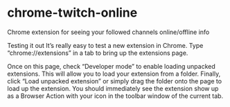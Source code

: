 # chrome-twitch-online
Chrome extension for seeing your followed channels online/offline info

Testing it out
It’s really easy to test a new extension in Chrome. Type “chrome://extensions” in a tab to bring up the extensions page.

Once on this page, check “Developer mode” to enable loading unpacked extensions. This will allow you to load your extension from a folder. Finally, click “Load unpacked extension” or simply drag the folder onto the page to load up the extension. You should immediately see the extension show up as a Browser Action with your icon in the toolbar window of the current tab.